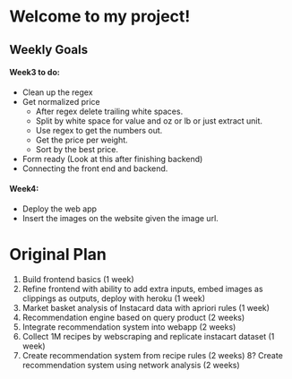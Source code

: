# Welcome to my project!
## Weekly Goals
#### Week3 to do:
 * Clean up the regex
 * Get normalized price 
    * After regex delete trailing white spaces.
    * Split by white space for value and oz or lb or just extract unit.
    * Use regex to get the numbers out.
    * Get the price per weight.
    * Sort by the best price.
 * Form ready (Look at this after finishing backend)
 * Connecting the front end and backend.
 #### Week4:
   * Deploy the web app
   * Insert the images on the website given the image url.
    
# Original Plan
1. Build frontend basics (1 week)
2. Refine frontend with ability to add extra inputs, embed images as clippings as outputs, deploy with heroku (1 week)
3. Market basket analysis of Instacard data with apriori rules (1 week) 
4. Recommendation engine based on query product (2 weeks) 
5. Integrate recommendation system into webapp (2 weeks) 
6. Collect 1M recipes by webscraping and replicate instacart dataset (1 week) 
7. Create recommendation system from recipe rules (2 weeks) 
8? Create recommendation system using network analysis (2 weeks)